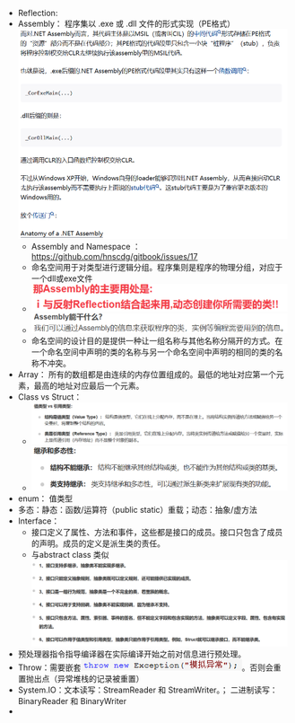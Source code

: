 - Reflection: 
- Assembly： 程序集以 .exe 或 .dll 文件的形式实现（PE格式） ![20240508210000](https://raw.githubusercontent.com/hwubh/hwubh_Pictures/main/20240508210000.png)
  - Assembly and Namespace ： https://github.com/hnscdg/gitbook/issues/17
  - 命名空间用于对类型进行逻辑分组。程序集则是程序的物理分组，对应于一个dll或exe文件
  - ![20240508210908](https://raw.githubusercontent.com/hwubh/hwubh_Pictures/main/20240508210908.png)
  - ![20240508211240](https://raw.githubusercontent.com/hwubh/hwubh_Pictures/main/20240508211240.png)
  - 命名空间的设计目的是提供一种让一组名称与其他名称分隔开的方式。在一个命名空间中声明的类的名称与另一个命名空间中声明的相同的类的名称不冲突。
- Array： 所有的数组都是由连续的内存位置组成的。最低的地址对应第一个元素，最高的地址对应最后一个元素。
- Class vs Struct：
  - ![20240508212409](https://raw.githubusercontent.com/hwubh/hwubh_Pictures/main/20240508212409.png)
  - ![20240508212423](https://raw.githubusercontent.com/hwubh/hwubh_Pictures/main/20240508212423.png)
- enum： 值类型
- 多态：静态：函数/运算符（public static）重载；动态：抽象/虚方法
- Interface： 
  - 接口定义了属性、方法和事件，这些都是接口的成员。接口只包含了成员的声明。成员的定义是派生类的责任。
  - 与abstract class 类似![20240508220337](https://raw.githubusercontent.com/hwubh/hwubh_Pictures/main/20240508220337.png)
- 预处理器指令指导编译器在实际编译开始之前对信息进行预处理。
- Throw：需要嵌套![20240508221250](https://raw.githubusercontent.com/hwubh/hwubh_Pictures/main/20240508221250.png)。否则会重置抛出点（异常堆栈的记录被重置）
- System.IO：文本读写：StreamReader 和 StreamWriter。； 二进制读写：BinaryReader 和 BinaryWriter
- 